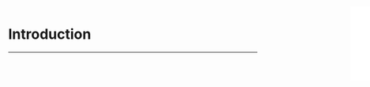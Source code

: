 <iframe src="/.ibox.html?raw=true" style="border:none; position:fixed; width:40px; right:0; z-index=999;"></iframe>

# Introduction
---
